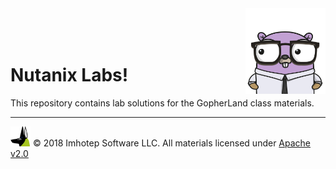 <img src="assets/gophernand.png" align="right" width="128" height="auto"/>

<br/>
<br/>
<br/>

# Nutanix Labs!


This repository contains lab solutions for the GopherLand class materials.


---
<img src="assets/imhotep_logo.png" width="32" height="auto"/> © 2018 Imhotep Software LLC.
All materials licensed under [Apache v2.0](http://www.apache.org/licenses/LICENSE-2.0)
